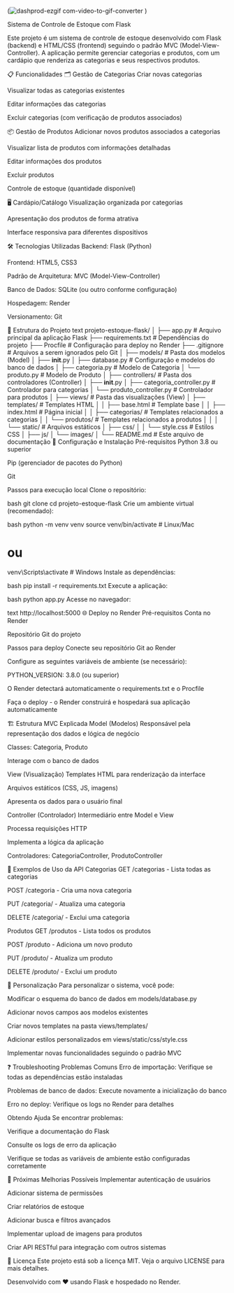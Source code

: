 (![dashprod-ezgif com-video-to-gif-converter](https://github.com/user-attachments/assets/1f21cf18-f4ee-4bf4-b682-59fdc42a0e06)
)

Sistema de Controle de Estoque com Flask

Este projeto é um sistema de controle de estoque desenvolvido com Flask (backend) e HTML/CSS (frontend) seguindo o padrão MVC (Model-View-Controller). A aplicação permite gerenciar categorias e produtos, com um cardápio que renderiza as categorias e seus respectivos produtos.

📋 Funcionalidades
🗂️ Gestão de Categorias
Criar novas categorias

Visualizar todas as categorias existentes

Editar informações das categorias

Excluir categorias (com verificação de produtos associados)

📦 Gestão de Produtos
Adicionar novos produtos associados a categorias

Visualizar lista de produtos com informações detalhadas

Editar informações dos produtos

Excluir produtos

Controle de estoque (quantidade disponível)

🖥️ Cardápio/Catálogo
Visualização organizada por categorias

Apresentação dos produtos de forma atrativa

Interface responsiva para diferentes dispositivos

🛠️ Tecnologias Utilizadas
Backend: Flask (Python)

Frontend: HTML5, CSS3

Padrão de Arquitetura: MVC (Model-View-Controller)

Banco de Dados: SQLite (ou outro conforme configuração)

Hospedagem: Render

Versionamento: Git

📁 Estrutura do Projeto
text
projeto-estoque-flask/
│
├── app.py                 # Arquivo principal da aplicação Flask
├── requirements.txt       # Dependências do projeto
├── Procfile              # Configuração para deploy no Render
├── .gitignore            # Arquivos a serem ignorados pelo Git
│
├── models/               # Pasta dos modelos (Model)
│   ├── __init__.py
│   ├── database.py       # Configuração e modelos do banco de dados
│   ├── categoria.py      # Modelo de Categoria
│   └── produto.py        # Modelo de Produto
│
├── controllers/          # Pasta dos controladores (Controller)
│   ├── __init__.py
│   ├── categoria_controller.py  # Controlador para categorias
│   └── produto_controller.py    # Controlador para produtos
│
├── views/                # Pasta das visualizações (View)
│   ├── templates/        # Templates HTML
│   │   ├── base.html     # Template base
│   │   ├── index.html    # Página inicial
│   │   ├── categorias/   # Templates relacionados a categorias
│   │   └── produtos/     # Templates relacionados a produtos
│   │
│   └── static/           # Arquivos estáticos
│       ├── css/
│       │   └── style.css # Estilos CSS
│       ├── js/
│       └── images/
│
└── README.md             # Este arquivo de documentação
🚀 Configuração e Instalação
Pré-requisitos
Python 3.8 ou superior

Pip (gerenciador de pacotes do Python)

Git

Passos para execução local
Clone o repositório:

bash
git clone <url-do-repositorio>
cd projeto-estoque-flask
Crie um ambiente virtual (recomendado):

bash
python -m venv venv
source venv/bin/activate  # Linux/Mac
# ou
venv\Scripts\activate     # Windows
Instale as dependências:

bash
pip install -r requirements.txt
Execute a aplicação:

bash
python app.py
Acesse no navegador:

text
http://localhost:5000
🌐 Deploy no Render
Pré-requisitos
Conta no Render

Repositório Git do projeto

Passos para deploy
Conecte seu repositório Git ao Render

Configure as seguintes variáveis de ambiente (se necessário):

PYTHON_VERSION: 3.8.0 (ou superior)

O Render detectará automaticamente o requirements.txt e o Procfile

Faça o deploy - o Render construirá e hospedará sua aplicação automaticamente

🏗️ Estrutura MVC Explicada
Model (Modelos)
Responsável pela representação dos dados e lógica de negócio

Classes: Categoria, Produto

Interage com o banco de dados

View (Visualização)
Templates HTML para renderização da interface

Arquivos estáticos (CSS, JS, imagens)

Apresenta os dados para o usuário final

Controller (Controlador)
Intermediário entre Model e View

Processa requisições HTTP

Implementa a lógica da aplicação

Controladores: CategoriaController, ProdutoController

🔌 Exemplos de Uso da API
Categorias
GET /categorias - Lista todas as categorias

POST /categoria - Cria uma nova categoria

PUT /categoria/<id> - Atualiza uma categoria

DELETE /categoria/<id> - Exclui uma categoria

Produtos
GET /produtos - Lista todos os produtos

POST /produto - Adiciona um novo produto

PUT /produto/<id> - Atualiza um produto

DELETE /produto/<id> - Exclui um produto

🎨 Personalização
Para personalizar o sistema, você pode:

Modificar o esquema do banco de dados em models/database.py

Adicionar novos campos aos modelos existentes

Criar novos templates na pasta views/templates/

Adicionar estilos personalizados em views/static/css/style.css

Implementar novas funcionalidades seguindo o padrão MVC

❓ Troubleshooting
Problemas Comuns
Erro de importação: Verifique se todas as dependências estão instaladas

Problemas de banco de dados: Execute novamente a inicialização do banco

Erro no deploy: Verifique os logs no Render para detalhes

Obtendo Ajuda
Se encontrar problemas:

Verifique a documentação do Flask

Consulte os logs de erro da aplicação

Verifique se todas as variáveis de ambiente estão configuradas corretamente

🔮 Próximas Melhorias Possíveis
Implementar autenticação de usuários

Adicionar sistema de permissões

Criar relatórios de estoque

Adicionar busca e filtros avançados

Implementar upload de imagens para produtos

Criar API RESTful para integração com outros sistemas

📄 Licença
Este projeto está sob a licença MIT. Veja o arquivo LICENSE para mais detalhes.

Desenvolvido com ❤️ usando Flask e hospedado no Render.

